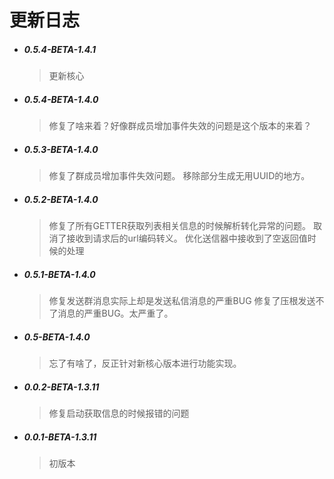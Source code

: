 # 更新日志

- ##### 0.5.4-BETA-1.4.1
    > 更新核心

- ##### 0.5.4-BETA-1.4.0
    > 修复了啥来着？好像群成员增加事件失效的问题是这个版本的来着？

- ##### 0.5.3-BETA-1.4.0
    > 修复了群成员增加事件失效问题。
    > 移除部分生成无用UUID的地方。
                           

- ##### 0.5.2-BETA-1.4.0
    > 修复了所有GETTER获取列表相关信息的时候解析转化异常的问题。
    > 取消了接收到请求后的url编码转义。
    > 优化送信器中接收到了空返回值时候的处理
                           
- ##### 0.5.1-BETA-1.4.0
    > 修复发送群消息实际上却是发送私信消息的严重BUG
    > 修复了压根发送不了消息的严重BUG。太严重了。
    
- ##### 0.5-BETA-1.4.0
    > 忘了有啥了，反正针对新核心版本进行功能实现。    

- ##### 0.0.2-BETA-1.3.11
    > 修复启动获取信息的时候报错的问题


- ##### 0.0.1-BETA-1.3.11
    > 初版本

